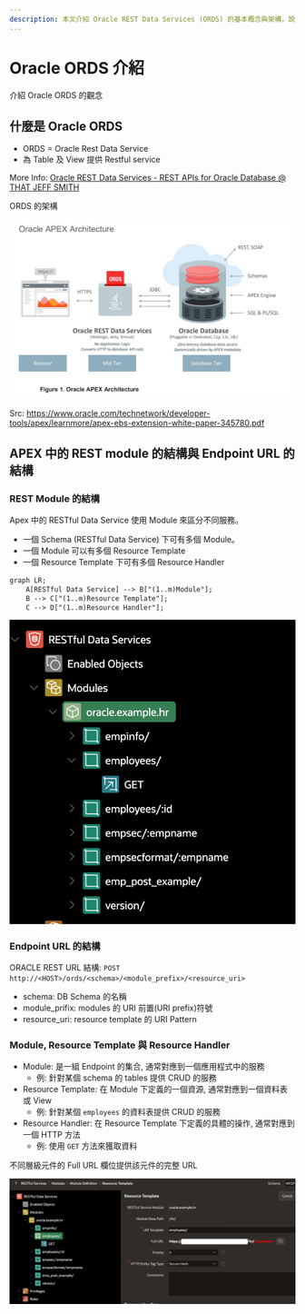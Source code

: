 ```yaml
---
description: 本文介紹 Oracle REST Data Services (ORDS) 的基本概念與架構，說明其在 APEX 中的 REST 模組結構與 Endpoint URL 的組成，並概述 Module、Resource Template 與 Resource Handler 的功能與用途。
---
```


# Oracle ORDS 介紹

介紹 Oracle ORDS 的觀念

## 什麼是 Oracle ORDS

- ORDS = Oracle Rest Data Service
- 為 Table 及 View 提供  Restful service

More Info: [Oracle REST Data Services - REST APIs for Oracle Database @ THAT JEFF SMITH](https://www.thatjeffsmith.com/oracle-rest-data-services-ords/)

ORDS 的架構 

![](img/u21-i01.png)

Src: https://www.oracle.com/technetwork/developer-tools/apex/learnmore/apex-ebs-extension-white-paper-345780.pdf

## APEX 中的 REST module 的結構與 Endpoint URL 的結構

### REST Module 的結構 

Apex 中的 RESTful Data Service 使用 Module 來區分不同服務。

- 一個 Schema (RESTful Data Service) 下可有多個 Module。
- 一個 Module 可以有多個 Resource Template 
- 一個 Resource Template 下可有多個 Resource Handler

```mermaid
graph LR;
    A[RESTful Data Service] --> B["(1..m)Module"];
    B --> C["(1..m)Resource Template"];
    C --> D["(1..m)Resource Handler"];
```

![](img/25-May-01-14-28-13.png)

### Endpoint URL 的結構

ORACLE REST URL 結構:
`POST http://<HOST>/ords/<schema>/<module_prefix>/<resource_uri>`

-  schema: DB Schema 的名稱
-  module_prifix: modules 的 URI 前置(URI prefix)符號
-  resource_uri: resource template 的 URI Pattern

### Module, Resource Template 與 Resource Handler 

- Module: 是一組 Endpoint 的集合, 通常對應到一個應用程式中的服務
  - 例: 針對某個 schema 的 tables 提供 CRUD 的服務
- Resource Template: 在 Module 下定義的一個資源, 通常對應到一個資料表或 View
  - 例: 針對某個 `employees` 的資料表提供 CRUD 的服務
- Resource Handler: 在 Resource Template 下定義的具體的操作, 通常對應到一個 HTTP 方法
  - 例: 使用 `GET` 方法來獲取資料
  
不同層級元件的 Full URL 欄位提供該元件的完整 URL

![](img/25-May-01-14-43-41.png)

